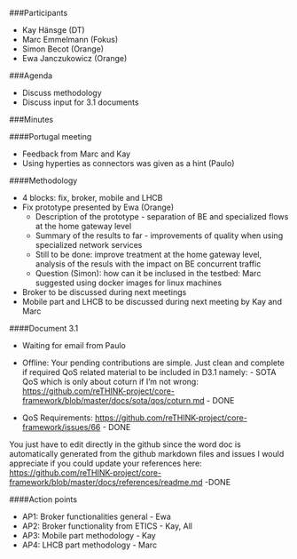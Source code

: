 ###Participants
* Kay Hänsge (DT)
* Marc Emmelmann (Fokus)
* Simon Becot (Orange)
* Ewa Janczukowicz (Orange)

###Agenda
* Discuss methodology
* Discuss input for 3.1 documents

###Minutes

####Portugal meeting
- Feedback from Marc and Kay
- Using hyperties as connectors was given as a hint (Paulo)

####Methodology
- 4 blocks: fix, broker, mobile and LHCB
- Fix prototype presented by Ewa (Orange)
    * Description of the prototype - separation of BE and specialized flows at the home gateway level
    * Summary of the results to far - improvements of quality when using specialized network services
    * Still to be done: improve treatment at the home gateway level, analysis of the resuls with the impact on BE concurrent traffic
    * Question (Simon): how can it be inclused in the testbed: Marc suggested using docker images for linux machines
- Broker to be discussed during next meetings
- Mobile part and LHCB to be discussed during next meeting by Kay and Marc

####Document 3.1
- Waiting for email from Paulo

- Offline:
Your pending contributions are simple. Just clean and complete if required QoS related material to be included in D3.1 namely: -	SOTA QoS which is only about coturn if I’m not wrong: https://github.com/reTHINK-project/core-framework/blob/master/docs/sota/qos/coturn.md  - DONE
-	QoS Requirements: https://github.com/reTHINK-project/core-framework/issues/66 - DONE

You just have to edit directly in the github since the word doc is automatically generated from the github markdown files and issues
I would appreciate if you could update your references here:
https://github.com/reTHINK-project/core-framework/blob/master/docs/references/readme.md -DONE


####Action points
* AP1: Broker functionalities general - Ewa
* AP2: Broker functionality from ETICS - Kay, All
* AP3: Mobile part methodology - Kay
* AP4: LHCB part methodology - Marc
